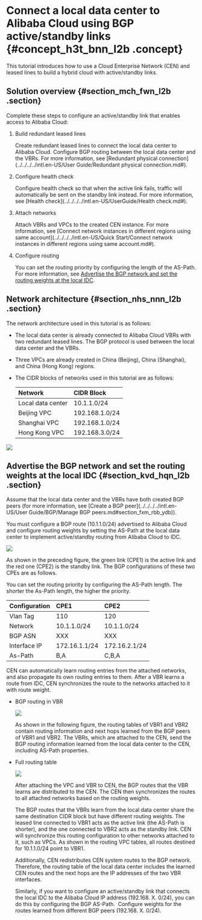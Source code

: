 # Connect a local data center to Alibaba Cloud using BGP active/standby links {#concept_h3t_bnn_l2b .concept}

This tutorial introduces how to use a Cloud Enterprise Network \(CEN\) and leased lines to build a hybrid cloud with active/standby links.

## Solution overview {#section_mch_fwn_l2b .section}

Complete these steps to configure an active/standby link that enables access to Alibaba Cloud:

1.  Build redundant leased lines

    Create redundant leased lines to connect the local data center to Alibaba Cloud. Configure BGP routing between the local data center and the VBRs. For more information, see [Redundant physical connection](../../../../intl.en-US/User Guide/Redundant physical connection.md#).

2.  Configure health check

    Configure health check so that when the active link fails, traffic will automatically be sent on the standby link instead. For more information, see [Health check](../../../../intl.en-US/UserGuide/Health check.md#).

3.  Attach networks

    Attach VBRs and VPCs to the created CEN instance. For more information, see [Connect network instances in different regions using same account](../../../../intl.en-US/Quick Start/Connect network instances in different regions using same account.md#).

4.  Configure routing

    You can set the routing priority by configuring the length of the AS-Path. For more information, see [Advertise the BGP network and set the routing weights at the local IDC](#section_kvd_hqn_l2b).


## Network architecture {#section_nhs_nnn_l2b .section}

The network architecture used in this tutorial is as follows:

-   The local data center is already connected to Alibaba Cloud VBRs with two redundant leased lines. The BGP protocol is used between the local data center and the VBRs.
-   Three VPCs are already created in China \(Beijing\), China \(Shanghai\), and China \(Hong Kong\) regions.
-   The CIDR blocks of networks used in this tutorial are as follows:

    |Network|CIDR Block|
    |:------|:---------|
    |Local data center|10.1.1.0/24|
    |Beijing VPC|192.168.1.0/24|
    |Shanghai VPC|192.168.1.0/24|
    |Hong Kong VPC|192.168.3.0/24|


![](http://static-aliyun-doc.oss-cn-hangzhou.aliyuncs.com/assets/img/15706/7114_en-US.png)

## Advertise the BGP network and set the routing weights at the local IDC {#section_kvd_hqn_l2b .section}

Assume that the local data center and the VBRs have both created BGP peers \(for more information, see [Create a BGP peer](../../../../intl.en-US/User Guide/BGP/Manage BGP peers.md#section_fxm_rbb_ydb)\).

You must configure a BGP route \(10.1.1.0/24\) advertised to Alibaba Cloud and configure routing weights by setting the AS-Path at the local data center to implement active/standby routing from Alibaba Cloud to IDC.

![](http://static-aliyun-doc.oss-cn-hangzhou.aliyuncs.com/assets/img/15706/7115_en-US.png)

As shown in the preceding figure, the green link \(CPE1\) is the active link and the red one \(CPE2\) is the standby link. The BGP configurations of these two CPEs are as follows.

You can set the routing priority by configuring the AS-Path length. The shorter the As-Path length, the higher the priority.

|Configuration|CPE1|CPE2|
|:------------|:---|:---|
|Vlan Tag|110|120|
|Network|10.1.1.0/24|10.1.1.0/24|
|BGP ASN|XXX|XXX|
|Interface IP|172.16.1.1/24|172.16.2.1/24|
|As-Path|B,A|C,B,A|

CEN can automatically learn routing entries from the attached networks, and also propagate its own routing entries to them. After a VBR learns a route from IDC, CEN synchronizes the route to the networks attached to it with route weight.

-   BGP routing in VBR

    ![](http://static-aliyun-doc.oss-cn-hangzhou.aliyuncs.com/assets/img/15706/7116_en-US.png)

    As shown in the following figure, the routing tables of VBR1 and VBR2 contain routing information and next hops learned from the BGP peers of VBR1 and VBR2. The VBRs, which are attached to the CEN, send the BGP routing information learned from the local data center to the CEN, including AS-Path properties.

-   Full routing table

    ![](http://static-aliyun-doc.oss-cn-hangzhou.aliyuncs.com/assets/img/15706/7117_en-US.png)

    After attaching the VPC and VBR to CEN, the BGP routes that the VBR learns are distributed to the CEN. The CEN then synchronizes the routes to all attached networks based on the routing weights.

    The BGP routes that the VBRs learn from the local data center share the same destination CIDR block but have different routing weights. The leased line connected to VBR1 acts as the active link \(the AS-Path is shorter\), and the one connected to VBR2 acts as the standby link. CEN will synchronize this routing configuration to other networks attached to it, such as VPCs. As shown in the routing VPC tables, all routes destined for 10.1.1.0/24 point to VBR1.

    Additionally, CEN redistributes CEN system routes to the BGP network. Therefore, the routing table of the local data center includes the learned CEN routes and the next hops are the IP addresses of the two VBR interfaces.

    Similarly, if you want to configure an active/standby link that connects the local IDC to the Alibaba Cloud IP address \(192.168. X. 0/24\), you can do this by configuring the BGP AS-Path.  Configure weights for the routes learned from different BGP peers \(192.168. X. 0/24\).


